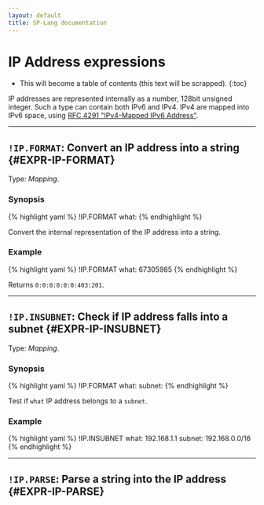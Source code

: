 ```yaml
---
layout: default
title: SP-Lang documentation
---
```


# IP Address expressions

* This will become a table of contents (this text will be scrapped).
{:toc}

IP addresses are represented internally as a number, 128bit unsigned integer.
Such a type can contain both IPv6 and IPv4.
IPv4 are mapped into IPv6 space, using [RFC 4291 "IPv4-Mapped IPv6 Address"](https://datatracker.ietf.org/doc/html/rfc4291#section-2.5.5.2).

--- 

## `!IP.FORMAT`: Convert an IP address into a string  {#EXPR-IP-FORMAT}

Type: _Mapping_.

### Synopsis

{% highlight yaml %}
!IP.FORMAT
what: <ip>
{% endhighlight %}

Convert the internal representation of the IP address into a string.


### Example

{% highlight yaml %}
!IP.FORMAT
what:
  67305985
{% endhighlight %}

Returns `0:0:0:0:0:0:403:201`.

--- 

## `!IP.INSUBNET`: Check if IP address falls into a subnet {#EXPR-IP-INSUBNET}

Type: _Mapping_.

### Synopsis

{% highlight yaml %}
!IP.FORMAT
what: <ip>
subnet: <string>
{% endhighlight %}

Test if `what` IP address belongs to a `subnet`.


### Example

{% highlight yaml %}
!IP.INSUBNET
what:
  192.168.1.1
subnet:
  192.168.0.0/16
{% endhighlight %}

--- 

## `!IP.PARSE`: Parse a string into the IP address {#EXPR-IP-PARSE}

